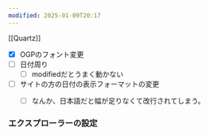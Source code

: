 ```yaml
---
modified: 2025-01-09T20:17
---
```

[[Quartz]]

- [x] OGPのフォント変更
- [ ] 日付周り
	- [ ] modifiedだとうまく動かない
- [ ] サイトの方の日付の表示フォーマットの変更
	- [ ] なんか、日本語だと幅が足りなくて改行されてしまう。


### エクスプローラーの設定



